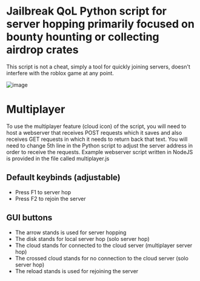 # Jailbreak QoL Python script for server hopping primarily focused on bounty hounting or collecting airdrop crates
This script is not a cheat, simply a tool for quickly joining servers, doesn't interfere with the roblox game at any point.

![image](https://github.com/user-attachments/assets/a1ae0d1e-595f-4fa9-9a3c-b8341f5e0c84)
# Multiplayer
To use the multiplayer feature (cloud icon) of the script, you will need to host a webserver that receives POST requests which it saves and also receives GET requests in which it needs to return back that text. You will need to change 5th line in the Python script to adjust the server address in order to receive the requests. Example webserver script written in NodeJS is provided in the file called multiplayer.js
## Default keybinds (adjustable)
- Press F1 to server hop
- Press F2 to rejoin the server
## GUI buttons
- The arrow stands is used for server hopping
- The disk stands for local server hop (solo server hop)
- The cloud stands for connected to the cloud server (multiplayer server hop)
- The crossed cloud stands for no connection to the cloud server (solo server hop)
- The reload stands is used for rejoining the server
